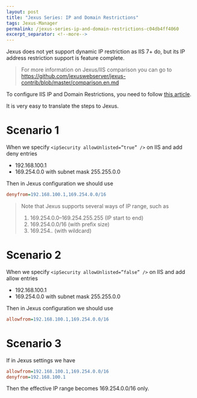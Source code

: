 ```yaml
---
layout: post
title: "Jexus Series: IP and Domain Restrictions"
tags: Jexus-Manager
permalink: /jexus-series-ip-and-domain-restrictions-c04db4ff4060
excerpt_separator: <!--more-->
---
```

Jexus does not yet support dynamic IP restriction as IIS 7+ do, but its IP address restriction support is feature complete.

> For more information on Jexus/IIS comparison you can go to https://github.com/jexuswebserver/jexus-contrib/blob/master/comparison.en.md

To configure IIS IP and Domain Restrictions, you need to follow [this article](http://www.iis.net/configreference/system.webserver/security/ipsecurity).
<!--more-->

It is very easy to translate the steps to Jexus.

# Scenario 1

When we specify `<ipSecurity allowUnlisted=”true” />` on IIS and add deny entries

* 192.168.100.1
* 169.254.0.0 with subnet mask 255.255.0.0

Then in Jexus configuration we should use

``` ini
denyfrom=192.168.100.1,169.254.0.0/16
```

> Note that Jexus supports several ways of IP range, such as
>
> 1. 169.254.0.0–169.254.255.255 (IP start to end)
> 1. 169.254.0.0/16 (with prefix size)
> 1. 169.254.*.* (with wildcard)

# Scenario 2

When we specify `<ipSecurity allowUnlisted=”false” />` on IIS and add allow entries

* 192.168.100.1
* 169.254.0.0 with subnet mask 255.255.0.0

Then in Jexus configuration we should use

``` ini
allowfrom=192.168.100.1,169.254.0.0/16
```

# Scenario 3

If in Jexus settings we have

``` ini
allowfrom=192.168.100.1,169.254.0.0/16
denyfrom=192.168.100.1
```

Then the effective IP range becomes 169.254.0.0/16 only.